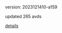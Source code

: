 version: 2023121410-a159

updated 265 avds

[details](https://github.com/0x74f917491bfa7ebfa379/ali_avd_db/blob/master/change_log/2023/12/14/10/a159.txt)